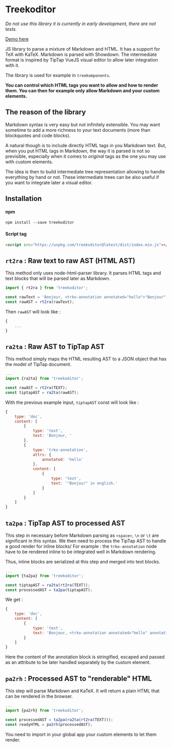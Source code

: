 # Treekoditor

_Do not use this library it is currently in early development, there are not tests._

[Demo here](https://treekoditor.firebaseapp.com)

JS library to parse a mixture of Markdown and HTML. It has a support for TeX with KaTeX. Markdown is parsed with Showdown. The intermediate format is inspired by TipTap VueJS visual editor to allow later integration with it.

The library is used for example in `treekomponents`.

**You can control which HTML tags you want to allow and how to render them. You can then for example only allow Markdown and your custom elements.**

## The reason of the library

Markdown syntax is very easy but not infinitely extensible. You may want sometime to add a more richness to your text documents (more than blockquotes and code blocks).

A natural though is to include directly HTML tags in you Markdown text. But, when you put HTML tags in Markdown, the way it is parsed is not so previsible, especially when it comes to _original_ tags as the one you may use with custom elements.

The idea is then to build intermediate tree representation allowing to handle everything by hand or not. These intermediate trees can be also useful if you want to integrate later a visual editor.

## Installation

#### npm

`npm install --save treekoditor`

#### Script tag

```html
<script src="https://unpkg.com/treekoditor@latest/dist/index.min.js"></script>
```

## `rt2ra` : Raw text to raw AST (HTML AST)

This method only uses node-html-parser library. It parses HTML tags and text blocks that will be parsed later as Markdown.

```js
import { rt2ra } from 'treekoditor';

const rawText = 'Bonjour, <trko-annotation annotated="hello">"Bonjour" in english.</trko-annotation>.';
const rawAST = rt2ra(rawText);
```

Then `rawAST` will look like :

```js
{
    ...
}
```

## `ra2ta` : Raw AST to TipTap AST

This method simply maps the HTML resulting AST to a JSON object that has the model of TipTap document.

```js
...
import {ra2ta} from 'treekoditor';

const rawAST = rt2ra(TEXT);
const tiptapAST = ra2ta(rawAST);
```

With the previous example input, `tiptapAST` const will look like :

```js
{
    type: 'doc',
    content: [
        {
            type: 'text',
            text: 'Bonjour, '
        },
        {
            type: 'trko-annotation',
            attrs: {
                annotated: 'hello'
            },
            content: [
                {
                    type: 'text',
                    text: '"Bonjour" in english.'
                }
            ]
        }
    ]
}
```

## `ta2pa` : TipTap AST to processed AST

This step in necessary before Markdown parsing as `<space>`, `\n` or `\t` are significant in this syntax. We then need to process the TipTap AST to handle a good render for inline blocks/ For example : the `trko-annotation` node have to be rendered inline to be integrated well in Markdown rendering.

Thus, inline blocks are serialized at this step and merged into text blocks.

```js
...
import {ta2pa} from 'treekoditor';

const tiptapAST = ra2ta(rt2ra(TEXT));
const processedAST = ta2pa(tiptapAST);
```

We get :

```js
{
    type: 'doc',
    content: [
        {
            type: 'text',
            text: 'Bonjour, <trko-annotation annotated="hello" annotation="\{type:\"text\",text:\"\"Bonjour\" in english.\"\}"></trko-annotation>'
        }
    ]
}
```

Here the content of the annotation block is stringified, escaped and passed as an attribute to be later handled separately by the custom element.

## `pa2rh` : Processed AST to "renderable" HTML

This step will parse Markdown and KaTeX. It will return a plain HTML that can be rendered in the browser.

```js
...
import {pa2rh} from 'treekoditor';

const processedAST = ta2pa(ra2ta(rt2ra(TEXT)));
const readyHTML = pa2rh(processedAST);
```

You need to import in your global app your custom elements to let them render.

